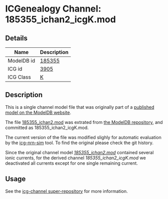 # ICGenealogy Channel: 185355\_ichan2\_icgK.mod

## Details

Name | Description
---- | -----------
ModelDB id | [185355](http://senselab.med.yale.edu/ModelDB/ShowModel.cshtml?model=185355)
ICG id | [3905](http://icg.neurotheory.ox.ac.uk/channels/1/3905)
ICG Class | [K](http://icg.neurotheory.ox.ac.uk/channels/1)

## Description

This is a single channel model file that was originally part of a [published model on the ModelDB website](http://senselab.med.yale.edu/mModelDB/ShowModel.cshtml?model=185355).


The file [185355\_ichan2.mod](185355_ichan2_icgK.mod) was extrated from [the ModelDB repository](http://senselab.med.yale.edu/ModelDB/ShowModel.cshtml?model=185355), and committed as 185355\_ichan2\_icgK.mod.

The current version of the file was modified slighly for automatic evaluation by the [icg-nrn-sim](https://github.com/icgenealogy/icg-nrn-sim) tool. To find the original please check the git history.

Since the original channel model *[185355\_ichan2.mod](http://senselab.med.yale.edu/ModelDB/ShowModel.cshtml?model=185355)* contained several ionic currents, for the derived channel *185355\_ichan2\_icgK.mod* we deactivated all currents except for one single remaining current.


## Usage

See the [icg-channel super-repository](https://github.com/icgenealogy/icg-channels) for more information.